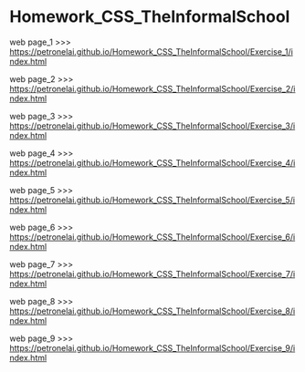 # Homework_CSS_TheInformalSchool

web page_1 >>>  https://petronelai.github.io/Homework_CSS_TheInformalSchool/Exercise_1/index.html

web page_2 >>>  https://petronelai.github.io/Homework_CSS_TheInformalSchool/Exercise_2/index.html

web page_3 >>>  https://petronelai.github.io/Homework_CSS_TheInformalSchool/Exercise_3/index.html

web page_4 >>>  https://petronelai.github.io/Homework_CSS_TheInformalSchool/Exercise_4/index.html

web page_5 >>>  https://petronelai.github.io/Homework_CSS_TheInformalSchool/Exercise_5/index.html

web page_6 >>>  https://petronelai.github.io/Homework_CSS_TheInformalSchool/Exercise_6/index.html

web page_7 >>>  https://petronelai.github.io/Homework_CSS_TheInformalSchool/Exercise_7/index.html

web page_8 >>>  https://petronelai.github.io/Homework_CSS_TheInformalSchool/Exercise_8/index.html

web page_9 >>>  https://petronelai.github.io/Homework_CSS_TheInformalSchool/Exercise_9/index.html

